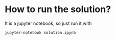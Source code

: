 # How to run the solution?
It is a jupyter notebook, so just run it with
```
jupyter-notebook solution.ipynb
```
